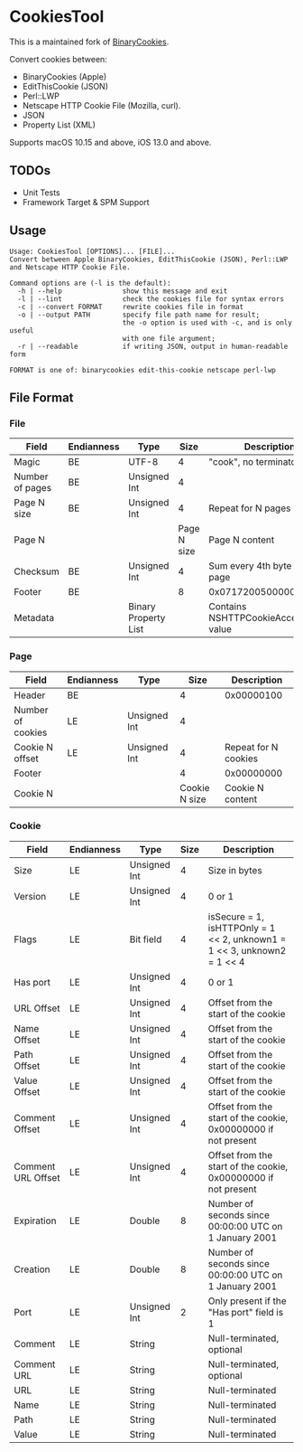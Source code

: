 # CookiesTool

This is a maintained fork of [BinaryCookies](https://github.com/interstateone/BinaryCookies).

Convert cookies between:

- BinaryCookies (Apple)
- EditThisCookie (JSON)
- Perl::LWP
- Netscape HTTP Cookie File (Mozilla, curl).
- JSON
- Property List (XML)

Supports macOS 10.15 and above, iOS 13.0 and above.

## TODOs

- Unit Tests
- Framework Target & SPM Support

## Usage

```
Usage: CookiesTool [OPTIONS]... [FILE]...
Convert between Apple BinaryCookies, EditThisCookie (JSON), Perl::LWP and Netscape HTTP Cookie File.

Command options are (-l is the default):
  -h | --help               show this message and exit
  -l | --lint               check the cookies file for syntax errors
  -c | --convert FORMAT     rewrite cookies file in format
  -o | --output PATH        specify file path name for result;
                            the -o option is used with -c, and is only useful
                            with one file argument;
  -r | --readable           if writing JSON, output in human-readable form

FORMAT is one of: binarycookies edit-this-cookie netscape perl-lwp
```

## File Format

### File

| Field           | Endianness | Type                 | Size        | Description                             |
|-----------------|------------|----------------------|-------------|-----------------------------------------|
| Magic           | BE         | UTF-8                | 4           | "cook", no terminator                   |
| Number of pages | BE         | Unsigned Int         | 4           |                                         |
| Page N size     | BE         | Unsigned Int         | 4           | Repeat for N pages                      |
| Page N          |            |                      | Page N size | Page N content                          |
| Checksum        | BE         | Unsigned Int         | 4           | Sum every 4th byte for each page        |
| Footer          | BE         |                      | 8           | 0x071720050000004b                      |
| Metadata        |            | Binary Property List |             | Contains NSHTTPCookieAcceptPolicy value |

### Page

| Field             | Endianness | Type         | Size          | Description          |
|-------------------|------------|--------------|---------------|----------------------|
| Header            | BE         |              | 4             | 0x00000100           |
| Number of cookies | LE         | Unsigned Int | 4             |                      |
| Cookie N offset   | LE         | Unsigned Int | 4             | Repeat for N cookies |
| Footer            |            |              | 4             | 0x00000000           |
| Cookie N          |            |              | Cookie N size | Cookie N content     |

### Cookie

| Field              | Endianness | Type         | Size | Description                                                                  |
|--------------------|------------|--------------|------|------------------------------------------------------------------------------|
| Size               | LE         | Unsigned Int | 4    | Size in bytes                                                                |
| Version            | LE         | Unsigned Int | 4    | 0 or 1                                                                       |
| Flags              | LE         | Bit field    | 4    | isSecure = 1, isHTTPOnly = 1 << 2, unknown1 = 1 << 3, unknown2 = 1 << 4      |
| Has port           | LE         | Unsigned Int | 4    | 0 or 1                                                                       |
| URL Offset         | LE         | Unsigned Int | 4    | Offset from the start of the cookie                                          |
| Name Offset        | LE         | Unsigned Int | 4    | Offset from the start of the cookie                                          |
| Path Offset        | LE         | Unsigned Int | 4    | Offset from the start of the cookie                                          |
| Value Offset       | LE         | Unsigned Int | 4    | Offset from the start of the cookie                                          |
| Comment Offset     | LE         | Unsigned Int | 4    | Offset from the start of the cookie, 0x00000000 if not present               |
| Comment URL Offset | LE         | Unsigned Int | 4    | Offset from the start of the cookie, 0x00000000 if not present               |
| Expiration         | LE         | Double       | 8    | Number of seconds since 00:00:00 UTC on 1 January 2001                       |
| Creation           | LE         | Double       | 8    | Number of seconds since 00:00:00 UTC on 1 January 2001                       |
| Port               | LE         | Unsigned Int | 2    | Only present if the "Has port" field is 1                                    |
| Comment            | LE         | String       |      | Null-terminated, optional                                                    |
| Comment URL        | LE         | String       |      | Null-terminated, optional                                                    |
| URL                | LE         | String       |      | Null-terminated                                                              |
| Name               | LE         | String       |      | Null-terminated                                                              |
| Path               | LE         | String       |      | Null-terminated                                                              |
| Value              | LE         | String       |      | Null-terminated                                                              |
